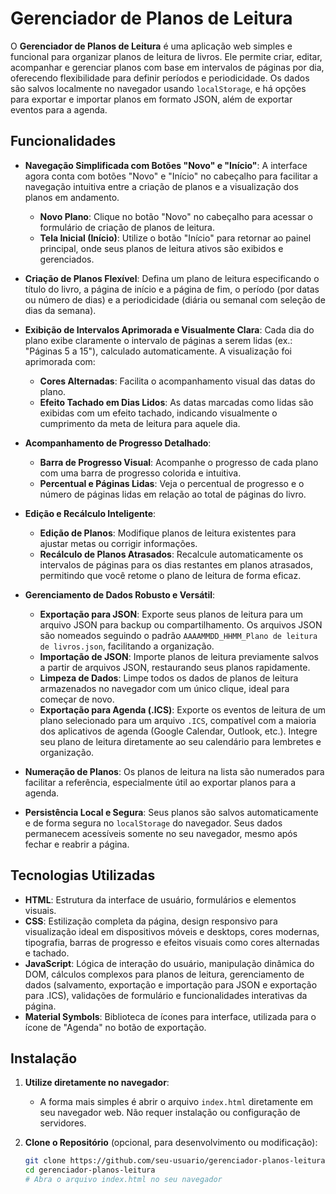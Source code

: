 # Gerenciador de Planos de Leitura

O **Gerenciador de Planos de Leitura** é uma aplicação web simples e funcional para organizar planos de leitura de livros. Ele permite criar, editar, acompanhar e gerenciar planos com base em intervalos de páginas por dia, oferecendo flexibilidade para definir períodos e periodicidade. Os dados são salvos localmente no navegador usando `localStorage`, e há opções para exportar e importar planos em formato JSON, além de exportar eventos para a agenda.

## Funcionalidades

- **Navegação Simplificada com Botões "Novo" e "Início"**: A interface agora conta com botões "Novo" e "Início" no cabeçalho para facilitar a navegação intuitiva entre a criação de planos e a visualização dos planos em andamento.
    - **Novo Plano**: Clique no botão "Novo" no cabeçalho para acessar o formulário de criação de planos de leitura.
    - **Tela Inicial (Início)**: Utilize o botão "Início" para retornar ao painel principal, onde seus planos de leitura ativos são exibidos e gerenciados.

- **Criação de Planos Flexível**: Defina um plano de leitura especificando o título do livro, a página de início e a página de fim, o período (por datas ou número de dias) e a periodicidade (diária ou semanal com seleção de dias da semana).
- **Exibição de Intervalos Aprimorada e Visualmente Clara**: Cada dia do plano exibe claramente o intervalo de páginas a serem lidas (ex.: "Páginas 5 a 15"), calculado automaticamente. A visualização foi aprimorada com:
    - **Cores Alternadas**: Facilita o acompanhamento visual das datas do plano.
    - **Efeito Tachado em Dias Lidos**: As datas marcadas como lidas são exibidas com um efeito tachado, indicando visualmente o cumprimento da meta de leitura para aquele dia.
- **Acompanhamento de Progresso Detalhado**:
    - **Barra de Progresso Visual**: Acompanhe o progresso de cada plano com uma barra de progresso colorida e intuitiva.
    - **Percentual e Páginas Lidas**: Veja o percentual de progresso e o número de páginas lidas em relação ao total de páginas do livro.
- **Edição e Recálculo Inteligente**:
    - **Edição de Planos**: Modifique planos de leitura existentes para ajustar metas ou corrigir informações.
    - **Recálculo de Planos Atrasados**: Recalcule automaticamente os intervalos de páginas para os dias restantes em planos atrasados, permitindo que você retome o plano de leitura de forma eficaz.
- **Gerenciamento de Dados Robusto e Versátil**:
    - **Exportação para JSON**: Exporte seus planos de leitura para um arquivo JSON para backup ou compartilhamento. Os arquivos JSON são nomeados seguindo o padrão `AAAAMMDD_HHMM_Plano de leitura de livros.json`, facilitando a organização.
    - **Importação de JSON**: Importe planos de leitura previamente salvos a partir de arquivos JSON, restaurando seus planos rapidamente.
    - **Limpeza de Dados**: Limpe todos os dados de planos de leitura armazenados no navegador com um único clique, ideal para começar de novo.
    - **Exportação para Agenda (.ICS)**: Exporte os eventos de leitura de um plano selecionado para um arquivo `.ICS`, compatível com a maioria dos aplicativos de agenda (Google Calendar, Outlook, etc.). Integre seu plano de leitura diretamente ao seu calendário para lembretes e organização.
- **Numeração de Planos**: Os planos de leitura na lista são numerados para facilitar a referência, especialmente útil ao exportar planos para a agenda.
- **Persistência Local e Segura**: Seus planos são salvos automaticamente e de forma segura no `localStorage` do navegador. Seus dados permanecem acessíveis somente no seu navegador, mesmo após fechar e reabrir a página.

## Tecnologias Utilizadas

- **HTML**: Estrutura da interface de usuário, formulários e elementos visuais.
- **CSS**: Estilização completa da página, design responsivo para visualização ideal em dispositivos móveis e desktops, cores modernas, tipografia, barras de progresso e efeitos visuais como cores alternadas e tachado.
- **JavaScript**: Lógica de interação do usuário, manipulação dinâmica do DOM, cálculos complexos para planos de leitura, gerenciamento de dados (salvamento, exportação e importação para JSON e exportação para .ICS), validações de formulário e funcionalidades interativas da página.
- **Material Symbols**: Biblioteca de ícones para interface, utilizada para o ícone de "Agenda" no botão de exportação.

## Instalação

1. **Utilize diretamente no navegador**:
   - A forma mais simples é abrir o arquivo `index.html` diretamente em seu navegador web. Não requer instalação ou configuração de servidores.

2. **Clone o Repositório** (opcional, para desenvolvimento ou modificação):
   ```bash
   git clone https://github.com/seu-usuario/gerenciador-planos-leitura.git # Substitua pelo link do seu repositório
   cd gerenciador-planos-leitura
   # Abra o arquivo index.html no seu navegador

